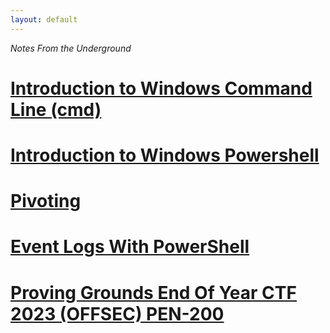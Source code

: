 ```yaml
---
layout: default
---
```

_Notes_ _From_ _the_ _Underground_
# [Introduction to Windows Command Line (cmd)](./pages/cmd.html)


# [Introduction to Windows Powershell](./pages/powershell.html)

# [Pivoting](./pages/pivot.html)

# [Event Logs With PowerShell](./pages/evt1.html)

# [Proving Grounds End Of Year CTF 2023 (OFFSEC) PEN-200](./pages/offsec.html)
